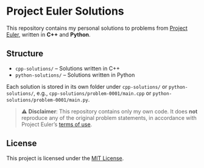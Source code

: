# Project Euler Solutions

This repository contains my personal solutions to problems from [Project Euler](https://projecteuler.net/), written in **C++** and **Python**.

## Structure

- `cpp-solutions/` – Solutions written in C++
- `python-solutions/` – Solutions written in Python

Each solution is stored in its own folder under `cpp-solutions/` or `python-solutions/`, e.g., `cpp-solutions/problem-0001/main.cpp` or `python-solutions/problem-0001/main.py`.

> ⚠️ **Disclaimer**: This repository contains only my own code. It does **not** reproduce any of the original problem statements, in accordance with Project Euler’s [terms of use](https://projecteuler.net/about).

## License

This project is licensed under the [MIT License](LICENSE).
